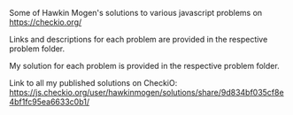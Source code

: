 Some of Hawkin Mogen's solutions to various javascript problems on https://checkio.org/

Links and descriptions for each problem are provided in the respective problem folder.

My solution for each problem is provided in the respective problem folder.

Link to all my published solutions on CheckiO: https://js.checkio.org/user/hawkinmogen/solutions/share/9d834bf035cf8e4bf1fc95ea6633c0b1/
